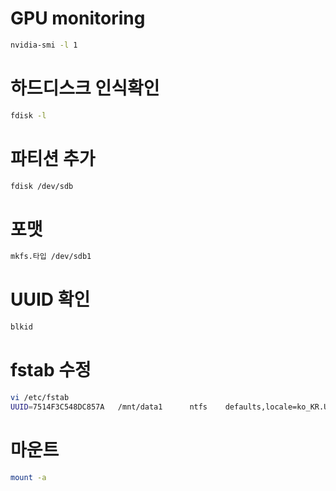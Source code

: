 # GPU monitoring
```bash
nvidia-smi -l 1
```
# 하드디스크 인식확인
```bash
fdisk -l
```
# 파티션 추가
```bash
fdisk /dev/sdb
```
# 포맷
```bash
mkfs.타입 /dev/sdb1
```

# UUID 확인
```bash
blkid
```

# fstab 수정
```bash
vi /etc/fstab
UUID=7514F3C548DC857A   /mnt/data1      ntfs    defaults,locale=ko_KR.UTF-8     0       0
```
# 마운트
```bash
mount -a
```
